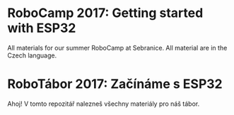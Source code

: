 # RoboCamp 2017: Getting started with ESP32

All materials for our summer RoboCamp at Sebranice. All material are in the
Czech language.

# RoboTábor 2017: Začínáme s ESP32

Ahoj! V tomto repozitář nalezneš všechny materiály pro náš tábor.
